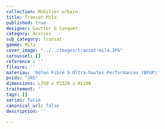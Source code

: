 ```yaml
---
collection: Mobilier urbain
title: Transat Mila
published: true
designer: Gautier & Conquet
category: Assises
sub_category: Transat
gamme: Mila
cover_image: "../../images/transat-mila.JPG"
caroussel: []
reference : ''
filaire: ''
materiau: 'Béton Fibré à Ultra-hautes Performances (BFUP)'
poids: "385"
dimensions: L750 x P2320 x H1100
traitement: ''
tags: []
series: false
canonical_url: false
description: ''

---
```

